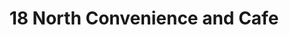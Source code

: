 ---
title: "18 North Convenience and Cafe"
url: /lawndale/18-north-convenience-and-cafe/
shop: convenience
---